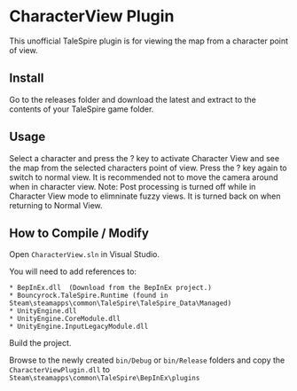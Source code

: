 # CharacterView Plugin

This unofficial TaleSpire plugin is for viewing the map from a character point of view.

## Install

Go to the releases folder and download the latest and extract to the contents of your TaleSpire game folder.

## Usage

Select a character and press the ? key to activate Character View and see the map from the selected characters point of view.
Press the ? key again to switch to normal view. It is recommended not to move the camera around when in character view.
Note: Post processing is turned off while in Character View mode to elimninate fuzzy views. It is turned back on when returning to Normal View.

## How to Compile / Modify

Open ```CharacterView.sln``` in Visual Studio.

You will need to add references to:

```
* BepInEx.dll  (Download from the BepInEx project.)
* Bouncyrock.TaleSpire.Runtime (found in Steam\steamapps\common\TaleSpire\TaleSpire_Data\Managed)
* UnityEngine.dll
* UnityEngine.CoreModule.dll
* UnityEngine.InputLegacyModule.dll 
```

Build the project.

Browse to the newly created ```bin/Debug``` or ```bin/Release``` folders and copy the ```CharacterViewPlugin.dll``` to ```Steam\steamapps\common\TaleSpire\BepInEx\plugins```

